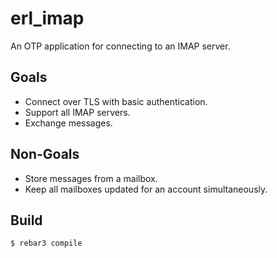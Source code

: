 erl_imap
=====

An OTP application for connecting to an IMAP server.

Goals
-----

 - Connect over TLS with basic authentication.
 - Support all IMAP servers.
 - Exchange messages.

Non-Goals
---------

 - Store messages from a mailbox.
 - Keep all mailboxes updated for an account simultaneously.

Build
-----

    $ rebar3 compile
